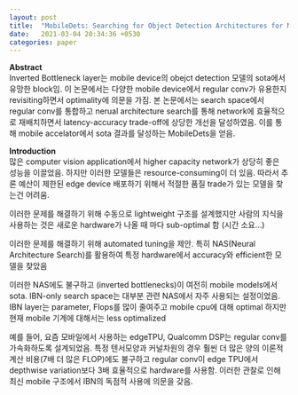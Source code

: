 ```yaml
---
layout: post
title:  "MobileDets: Searching for Object Detection Architectures for Mobile Accelerators"
date:   2021-03-04 20:34:36 +0530
categories: paper  
---
```








**Abstract**    
Inverted Bottleneck layer는 mobile device의 obejct detection 모델의 sota에서 유망한 block임. 이 논문에서는 다양한 mobile device에서 regular conv가 유용한지 revisiting하면서 optimality에 의문을 가짐. 본 논문에서는 search space에서 regular conv를 통합하고 nerual architecture search를 통해 network에 효율적으로 재배치하면서 latency-accuracy trade-off에 상당한 개선을 달성하였음. 이를 통해 mobile accelator에서 sota 결과를 달성하는 MobileDets을 얻음. 

**Introduction**    
많은 computer vision application에서 higher capacity network가 상당히 좋은 성능을 이끌었음. 하지만 이러한 모델들은 resource-consuming이 더 있음. 따라서 추론 예산이 제한된 edge device 배포하기 위해서 적절한 품질 trade가 있는 모델을  찾는건 어려움.    

이러한 문제를 해결하기 위해 수동으로 lightweight 구조를 설계했지만 사람의 지식을 사용하는 것은 새로운 hardware가 나올 때 마다 sub-optimal 함 (시간 소요...)   

이러한 문제를 해결하기 위해 automated tuning을 제안. 특히 NAS(Neural Architecture Search)를 활용하여 특정 hardware에서 accuracy와 efficient한 모델을 찾았음 

이러한 NAS에도 불구하고 (inverted bottlenecks)이 여전히 mobile models에서 sota. IBN-only search space는 대부분 관련 NAS에서 자주 사용되는 설정이었음. IBN layer는 parameter, Flops를 많이 줄여주고 mobile cpu에 대해 optimal 하지만 현재 mobile 기계에 대해서는 less optimalized

예를 들어, 요즘 모바일에서 사용하는 edgeTPU, Qualcomm DSP는 regular conv를 가속화하도록 설계되었음. 특정 텐서모양과 커널차원의 경우 훨씬 더 많은 양의 이론적 계산 비용(7배 더 많은 FLOP)에도 불구하고 regular conv이 edge TPU에서 depthwise variation보다 3배 효율적으로 hardware를 사용함. 이러한 관찰로 인해 최신 mobile 구조에서 IBN의 독점적 사용에 의문을 갖음. 



